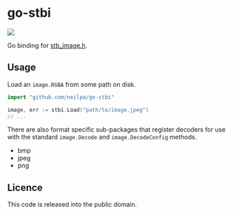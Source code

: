 # go-stbi

![][badge]

Go binding for [stb_image.h][].

## Usage

Load an `image.RGBA` from some path on disk.

```go
import "github.com/neilpa/go-stbi"

image, err := stbi.Load("path/to/image.jpeg")
// ...
```

There are also format specific sub-packages that register decoders for use
with the standard `image.Decode` and `image.DecodeConfig` methods.

* bmp
* jpeg
* png


## Licence

This code is released into the public domain.

[badge]: https://github.com/neilpa/go-stbi/workflows/CI/badge.svg
[stb_image.h]: https://github.com/nothings/stb/blob/f67165c2bb2af3060ecae7d20d6f731173485ad0/stb_image.h

